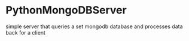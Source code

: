 # PythonMongoDBServer
simple server that queries a set mongodb database and processes data back for a client
